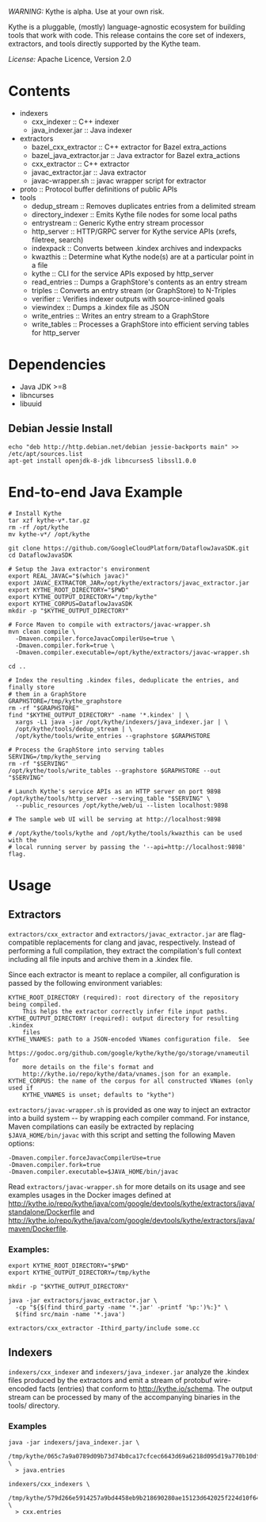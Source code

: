 *WARNING:* Kythe is alpha.  Use at your own risk.

Kythe is a pluggable, (mostly) language-agnostic ecosystem for building tools
that work with code.  This release contains the core set of indexers,
extractors, and tools directly supported by the Kythe team.

*License:* Apache Licence, Version 2.0

# Contents
 - indexers
   - cxx_indexer              :: C++ indexer
   - java_indexer.jar         :: Java indexer
 - extractors
   - bazel_cxx_extractor      :: C++ extractor for Bazel extra_actions
   - bazel_java_extractor.jar :: Java extractor for Bazel extra_actions
   - cxx_extractor            :: C++ extractor
   - javac_extractor.jar      :: Java extractor
   - javac-wrapper.sh         :: javac wrapper script for extractor
 - proto                      :: Protocol buffer definitions of public APIs
 - tools
   - dedup_stream             :: Removes duplicates entries from a delimited stream
   - directory_indexer        :: Emits Kythe file nodes for some local paths
   - entrystream              :: Generic Kythe entry stream processor
   - http_server              :: HTTP/GRPC server for Kythe service APIs (xrefs, filetree, search)
   - indexpack                :: Converts between .kindex archives and indexpacks
   - kwazthis                 :: Determine what Kythe node(s) are at a particular point in a file
   - kythe                    :: CLI for the service APIs exposed by http_server
   - read_entries             :: Dumps a GraphStore's contents as an entry stream
   - triples                  :: Converts an entry stream (or GraphStore) to N-Triples
   - verifier                 :: Verifies indexer outputs with source-inlined goals
   - viewindex                :: Dumps a .kindex file as JSON
   - write_entries            :: Writes an entry stream to a GraphStore
   - write_tables             :: Processes a GraphStore into efficient serving tables for http_server

# Dependencies
 - Java JDK >=8
 - libncurses
 - libuuid

## Debian Jessie Install

    echo "deb http://http.debian.net/debian jessie-backports main" >> /etc/apt/sources.list
    apt-get install openjdk-8-jdk libncurses5 libssl1.0.0

# End-to-end Java Example

```
# Install Kythe
tar xzf kythe-v*.tar.gz
rm -rf /opt/kythe
mv kythe-v*/ /opt/kythe

git clone https://github.com/GoogleCloudPlatform/DataflowJavaSDK.git
cd DataflowJavaSDK

# Setup the Java extractor's environment
export REAL_JAVAC="$(which javac)"
export JAVAC_EXTRACTOR_JAR=/opt/kythe/extractors/javac_extractor.jar
export KYTHE_ROOT_DIRECTORY="$PWD"
export KYTHE_OUTPUT_DIRECTORY="/tmp/kythe"
export KYTHE_CORPUS=DataflowJavaSDK
mkdir -p "$KYTHE_OUTPUT_DIRECTORY"

# Force Maven to compile with extractors/javac-wrapper.sh
mvn clean compile \
  -Dmaven.compiler.forceJavacCompilerUse=true \
  -Dmaven.compiler.fork=true \
  -Dmaven.compiler.executable=/opt/kythe/extractors/javac-wrapper.sh

cd ..

# Index the resulting .kindex files, deduplicate the entries, and finally store
# them in a GraphStore
GRAPHSTORE=/tmp/kythe_graphstore
rm -rf "$GRAPHSTORE"
find "$KYTHE_OUTPUT_DIRECTORY" -name '*.kindex' | \
  xargs -L1 java -jar /opt/kythe/indexers/java_indexer.jar | \
  /opt/kythe/tools/dedup_stream | \
  /opt/kythe/tools/write_entries --graphstore $GRAPHSTORE

# Process the GraphStore into serving tables
SERVING=/tmp/kythe_serving
rm -rf "$SERVING"
/opt/kythe/tools/write_tables --graphstore $GRAPHSTORE --out "$SERVING"

# Launch Kythe's service APIs as an HTTP server on port 9898
/opt/kythe/tools/http_server --serving_table "$SERVING" \
  --public_resources /opt/kythe/web/ui --listen localhost:9898

# The sample web UI will be serving at http://localhost:9898

# /opt/kythe/tools/kythe and /opt/kythe/tools/kwazthis can be used with the
# local running server by passing the '--api=http://localhost:9898' flag.
```

# Usage

## Extractors

`extractors/cxx_extractor` and `extractors/javac_extractor.jar` are
flag-compatible replacements for clang and javac, respectively.  Instead of
performing a full compilation, they extract the compilation's full context
including all file inputs and archive them in a .kindex file.

Since each extractor is meant to replace a compiler, all configuration is passed
by the following environment variables:

    KYTHE_ROOT_DIRECTORY (required): root directory of the repository being compiled.
        This helps the extractor correctly infer file input paths.
    KYTHE_OUTPUT_DIRECTORY (required): output directory for resulting .kindex
        files
    KYTHE_VNAMES: path to a JSON-encoded VNames configuration file.  See
        https://godoc.org/github.com/google/kythe/kythe/go/storage/vnameutil for
        more details on the file's format and
        http://kythe.io/repo/kythe/data/vnames.json for an example.
    KYTHE_CORPUS: the name of the corpus for all constructed VNames (only used if
        KYTHE_VNAMES is unset; defaults to "kythe")

`extractors/javac-wrapper.sh` is provided as one way to inject an extractor into
a build system -- by wrapping each compiler command.  For instance, Maven
compilations can easily be extracted by replacing `$JAVA_HOME/bin/javac` with
this script and setting the following Maven options:

    -Dmaven.compiler.forceJavacCompilerUse=true
    -Dmaven.compiler.fork=true
    -Dmaven.compiler.executable=$JAVA_HOME/bin/javac

Read `extractors/javac-wrapper.sh` for more details on its usage and see
examples usages in the Docker images defined at
http://kythe.io/repo/kythe/java/com/google/devtools/kythe/extractors/java/standalone/Dockerfile
and
http://kythe.io/repo/kythe/java/com/google/devtools/kythe/extractors/java/maven/Dockerfile.

### Examples:

    export KYTHE_ROOT_DIRECTORY="$PWD"
    export KYTHE_OUTPUT_DIRECTORY=/tmp/kythe

    mkdir -p "$KYTHE_OUTPUT_DIRECTORY"

    java -jar extractors/javac_extractor.jar \
      -cp "${$(find third_party -name '*.jar' -printf '%p:')%:}" \
      $(find src/main -name '*.java')

    extractors/cxx_extractor -Ithird_party/include some.cc

## Indexers

`indexers/cxx_indexer` and `indexers/java_indexer.jar` analyze the .kindex files
produced by the extractors and emit a stream of protobuf wire-encoded facts
(entries) that conform to http://kythe.io/schema.  The output stream can be
processed by many of the accompanying binaries in the tools/ directory.

### Examples

    java -jar indexers/java_indexer.jar \
      /tmp/kythe/065c7a9a0789d09b73d74b0ca17cfcec6643d69a6218d095d19a770b10dffdf9.kindex \
      > java.entries

    indexers/cxx_indexers \
      /tmp/kythe/579d266e5914257a9bd4458eb9b218690280ae15123d642025f224d10f64e6f3.kindex \
      > cxx.entries
